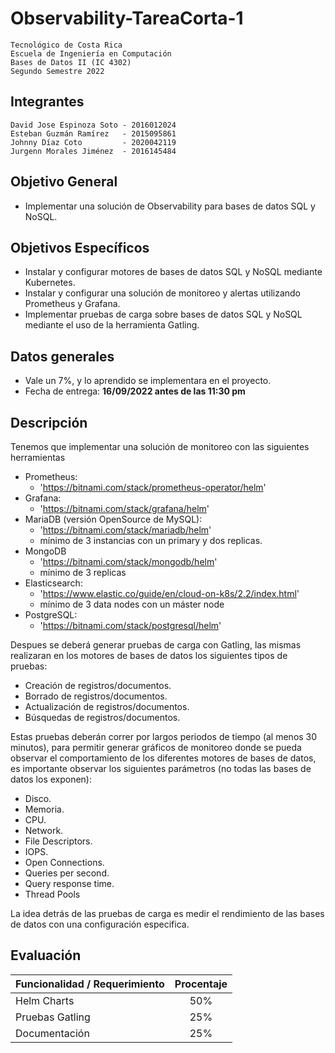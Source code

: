 
# Observability-TareaCorta-1

    Tecnológico de Costa Rica
    Escuela de Ingeniería en Computación 
    Bases de Datos II (IC 4302)
    Segundo Semestre 2022

## Integrantes

    David Jose Espinoza Soto - 2016012024
    Esteban Guzmán Ramírez   - 2015095861
    Johnny Díaz Coto         - 2020042119
    Jurgenn Morales Jiménez  - 2016145484

## Objetivo General

- Implementar una solución de Observability para bases de datos SQL y NoSQL.

## Objetivos Específicos

- Instalar y configurar motores de bases de datos SQL y NoSQL mediante Kubernetes.
- Instalar y configurar una solución de monitoreo y alertas utilizando Prometheus y Grafana.
- Implementar pruebas de carga sobre bases de datos SQL y NoSQL mediante el uso de la herramienta Gatling.

## Datos generales

- Vale un 7%, y lo aprendido se implementara en el proyecto.
- Fecha de entrega: **16/09/2022 antes de las 11:30 pm**

## Descripción

Tenemos que implementar una solución de monitoreo con las siguientes herramientas

- Prometheus:
  - 'https://bitnami.com/stack/prometheus-operator/helm'
- Grafana:
  - 'https://bitnami.com/stack/grafana/helm'
- MariaDB (versión OpenSource de MySQL):
  - 'https://bitnami.com/stack/mariadb/helm'
  - mínimo de 3 instancias con un primary y dos replicas.
- MongoDB
  - 'https://bitnami.com/stack/mongodb/helm'
  - mínimo de 3 replicas
- Elasticsearch:
  - 'https://www.elastic.co/guide/en/cloud-on-k8s/2.2/index.html'
  - mínimo de 3 data nodes con un máster node
- PostgreSQL:
  - 'https://bitnami.com/stack/postgresql/helm'

Despues se deberá generar pruebas de carga con Gatling, las mismas realizaran en los motores de bases de datos los siguientes tipos de pruebas:

- Creación de registros/documentos.
- Borrado de registros/documentos.
- Actualización de registros/documentos.
- Búsquedas de registros/documentos.

Estas pruebas deberán correr por largos periodos de tiempo (al menos 30 minutos), para permitir generar gráficos de monitoreo donde se pueda observar el comportamiento de los diferentes motores de bases de datos, es importante observar los siguientes parámetros (no todas las bases de datos los exponen):

- Disco.
- Memoria.
- CPU.
- Network.
- File Descriptors.
- IOPS.
- Open Connections.
- Queries per second.
- Query response time.
- Thread Pools

La idea detrás de las pruebas de carga es medir el rendimiento de las bases de datos con una configuración especifica.


## Evaluación

| Funcionalidad / Requerimiento | Procentaje |
|-----------------------------|:-----:|
| Helm Charts | 50% |
| Pruebas Gatling | 25% |
| Documentación | 25% |
